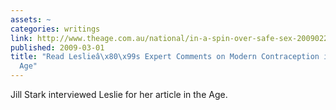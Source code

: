 ```yaml
---
assets: ~
categories: writings
link: http://www.theage.com.au/national/in-a-spin-over-safe-sex-20090228-8l1x.html?page=-1
published: 2009-03-01
title: "Read Leslieâ\x80\x99s Expert Comments on Modern Contraception in The Sunday
  Age"
---
```

Jill Stark interviewed Leslie for her article in the Age.